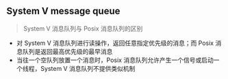 ## System V message queue

> System V 消息队列与 Posix 消息队列的区别

* 对 System V 消息队列进行读操作，返回任意指定优先级的消息；而 Posix 消息队列是返回最高优先级的最早消息
* 当往一个空队列放置一个消息时，Posix 消息队列允许产生一个信号或启动一个线程，System V 消息队列不提供类似机制

